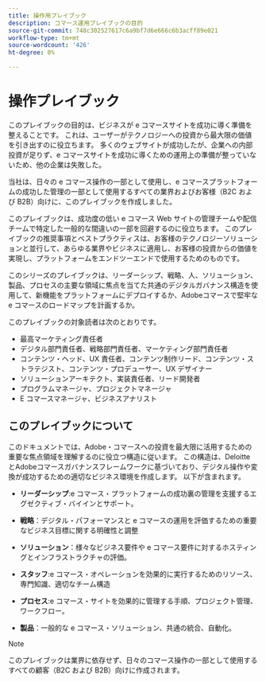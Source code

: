```yaml
---
title: 操作用プレイブック
description: コマース運用プレイブックの目的
source-git-commit: 748c302527617c6a9bf7d6e666c6b3acff89e021
workflow-type: tm+mt
source-wordcount: '426'
ht-degree: 0%

---
```



# 操作プレイブック

このプレイブックの目的は、ビジネスが e コマースサイトを成功に導く準備を整えることです。 これは、ユーザーがテクノロジーへの投資から最大限の価値を引き出すのに役立ちます。 多くのウェブサイトが成功したが、企業への内部投資が足りず、e コマースサイトを成功に導くための運用上の準備が整っていないため、他の企業は失敗した。

当社は、日々の e コマース操作の一部として使用し、e コマースプラットフォームの成功した管理の一部として使用するすべての業界およびお客様（B2C および B2B）向けに、このプレイブックを作成しました。

このプレイブックは、成功度の低い e コマース Web サイトの管理チームや配信チームで特定した一般的な間違いの一部を回避するのに役立ちます。 このプレイブックの推奨事項とベストプラクティスは、お客様のテクノロジーソリューションと並行して、あらゆる業界やビジネスに適用し、お客様の投資からの価値を実現し、プラットフォームをエンドツーエンドで使用するためのものです。

このシリーズのプレイブックは、リーダーシップ、戦略、人、ソリューション、製品、プロセスの主要な領域に焦点を当てた共通のデジタルガバナンス構造を使用して、新機能をプラットフォームにデプロイするか、Adobeコマースで堅牢な e コマースのロードマップを計画するか。

このプレイブックの対象読者は次のとおりです。

- 最高マーケティング責任者
- デジタル部門責任者、戦略部門責任者、マーケティング部門責任者
- コンテンツ・ヘッド、UX 責任者、コンテンツ制作リード、コンテンツ・ストラテジスト、コンテンツ・プロデューサー、UX デザイナー
- ソリューションアーキテクト、実装責任者、リード開発者
- プログラムマネージャ、プロジェクトマネージャ
- E コマースマネージャ、ビジネスアナリスト

## このプレイブックについて

このドキュメントでは、Adobe・コマースへの投資を最大限に活用するための重要な焦点領域を理解するのに役立つ構造に従います。 この構造は、Deloitte とAdobeコマースガバナンスフレームワークに基づいており、デジタル操作や変換が成功するための適切なビジネス環境を作成します。 以下が含まれます。

- **リーダーシップ**:e コマース・プラットフォームの成功裏の管理を支援するエグゼクティブ・バイインとサポート。

- **戦略**：デジタル・パフォーマンスと e コマースの運用を評価するための重要なビジネス目標に関する明確性と調整

- **ソリューション**：様々なビジネス要件や e コマース要件に対するホスティングとインフラストラクチャの評価。

- **スタッフ**:e コマース・オペレーションを効果的に実行するためのリソース、専門知識、適切なチーム構造

- **プロセス**:e コマース・サイトを効果的に管理する手順、プロジェクト管理、ワークフロー。

- **製品**：一般的な e コマース・ソリューション、共通の統合、自動化。

>[!NOTE]
>
>このプレイブックは業界に依存せず、日々のコマース操作の一部として使用するすべての顧客（B2C および B2B）向けに作成されます。
